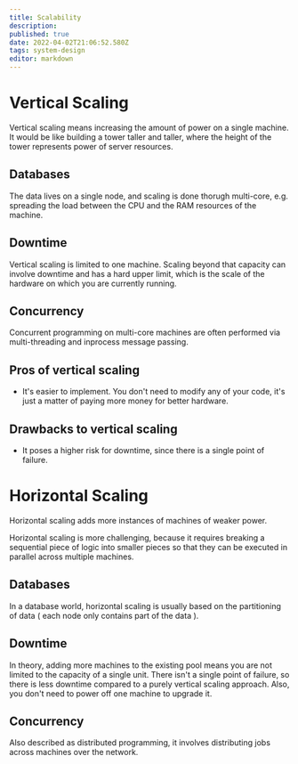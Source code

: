 ```yaml
---
title: Scalability
description: 
published: true
date: 2022-04-02T21:06:52.580Z
tags: system-design
editor: markdown
---
```


# Vertical Scaling
Vertical scaling means increasing the amount of power on a single machine. It would be like building a tower taller and taller, where the height of the tower represents power of server resources.

## Databases
The data lives on a single node, and scaling is done thorugh multi-core, e.g. spreading the load between the CPU and the RAM resources of the machine.

## Downtime 
Vertical scaling is limited to one machine. Scaling beyond that capacity can involve downtime and has a hard upper limit, which is the scale of the hardware on which you are currently running.

## Concurrency
Concurrent programming on multi-core machines are often performed via multi-threading and inprocess message passing.
## Pros of vertical scaling
* It's easier to implement. You don't need to modify any of your code, it's just a matter of paying more money for better hardware.
## Drawbacks to vertical scaling
* It poses a higher risk for downtime, since there is a single point of failure. 

# Horizontal Scaling
Horizontal scaling adds more instances of machines of weaker power. 

Horizontal scaling is more challenging, because it requires breaking a sequential piece of logic into smaller pieces so that they can be executed in parallel across multiple machines. 


## Databases
In a database world, horizontal scaling is usually based on the partitioning of data ( each node only contains part of the data ).

## Downtime
In theory, adding more machines to the existing pool means you are not limited to the capacity of a single unit. There isn't a single point of failure, so there is less downtime compared to a purely vertical scaling approach. Also, you don't need to power off one machine to upgrade it. 

## Concurrency
Also described as distributed programming, it involves distributing jobs across machines over the network. 

